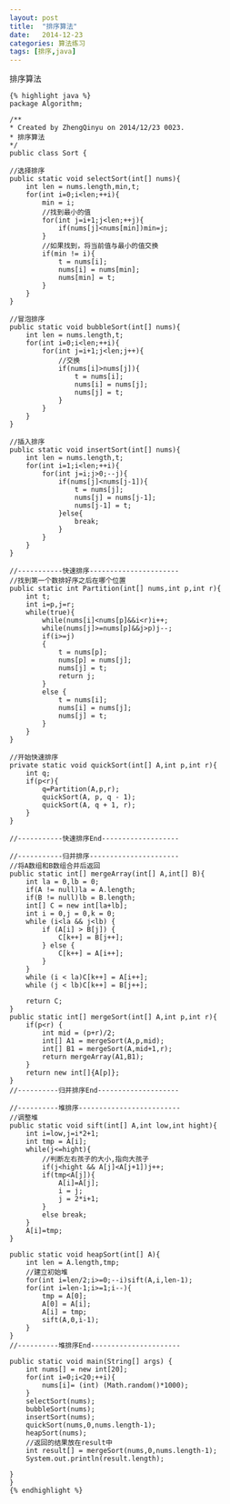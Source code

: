 ```yaml
---
layout: post
title:  "排序算法"
date:   2014-12-23
categories: 算法练习
tags: [排序,java]
---
```

排序算法
<!-- 使用“highlight java linenos”时，显示行数-->

<!-- more -->
	{% highlight java %}
    package Algorithm;

	/**
 	* Created by ZhengQinyu on 2014/12/23 0023.
 	* 排序算法
 	*/
	public class Sort {

    //选择排序
    public static void selectSort(int[] nums){
        int len = nums.length,min,t;
        for(int i=0;i<len;++i){
            min = i;
            //找到最小的值
            for(int j=i+1;j<len;++j){
                if(nums[j]<nums[min])min=j;
            }
            //如果找到，将当前值与最小的值交换
            if(min != i){
                t = nums[i];
                nums[i] = nums[min];
                nums[min] = t;
            }
        }
    }

    //冒泡排序
    public static void bubbleSort(int[] nums){
        int len = nums.length,t;
        for(int i=0;i<len;++i){
            for(int j=i+1;j<len;j++){
                //交换
                if(nums[i]>nums[j]){
                    t = nums[i];
                    nums[i] = nums[j];
                    nums[j] = t;
                }
            }
        }
    }

    //插入排序
    public static void insertSort(int[] nums){
        int len = nums.length,t;
        for(int i=1;i<len;++i){
            for(int j=i;j>0;--j){
                if(nums[j]<nums[j-1]){
                    t = nums[j];
                    nums[j] = nums[j-1];
                    nums[j-1] = t;
                }else{
                    break;
                }
            }
        }
    }

    //-----------快速排序----------------------
    //找到第一个数排好序之后在哪个位置
    public static int Partition(int[] nums,int p,int r){
        int t;
        int i=p,j=r;
        while(true){
            while(nums[i]<nums[p]&&i<r)i++;
            while(nums[j]>=nums[p]&&j>p)j--;
            if(i>=j)
            {
                t = nums[p];
                nums[p] = nums[j];
                nums[j] = t;
                return j;
            }
            else {
                t = nums[i];
                nums[i] = nums[j];
                nums[j] = t;
            }
        }
    }

    //开始快速排序
    private static void quickSort(int[] A,int p,int r){
        int q;
        if(p<r){
            q=Partition(A,p,r);
            quickSort(A, p, q - 1);
            quickSort(A, q + 1, r);
        }
    }

    //-----------快速排序End-------------------

    //-----------归并排序----------------------
    //将A数组和B数组合并后返回
    public static int[] mergeArray(int[] A,int[] B){
        int la = 0,lb = 0;
        if(A != null)la = A.length;
        if(B != null)lb = B.length;
        int[] C = new int[la+lb];
        int i = 0,j = 0,k = 0;
        while (i<la && j<lb) {
            if (A[i] > B[j]) {
                C[k++] = B[j++];
            } else {
                C[k++] = A[i++];
            }
        }
        while (i < la)C[k++] = A[i++];
        while (j < lb)C[k++] = B[j++];

        return C;
    }
    public static int[] mergeSort(int[] A,int p,int r){
        if(p<r) {
            int mid = (p+r)/2;
            int[] A1 = mergeSort(A,p,mid);
            int[] B1 = mergeSort(A,mid+1,r);
            return mergeArray(A1,B1);
        }
        return new int[]{A[p]};
    }
    //----------归并排序End--------------------

	//----------堆排序-------------------------
    //调整堆
    public static void sift(int[] A,int low,int hight){
        int i=low,j=i*2+1;
        int tmp = A[i];
        while(j<=hight){
            //判断左右孩子的大小,指向大孩子
            if(j<hight && A[j]<A[j+1])j++;
            if(tmp<A[j]){
                A[i]=A[j];
                i = j;
                j = 2*i+1;
            }
            else break;
        }
        A[i]=tmp;
    }

    public static void heapSort(int[] A){
        int len = A.length,tmp;
        //建立初始堆
        for(int i=len/2;i>=0;--i)sift(A,i,len-1);
        for(int i=len-1;i>=1;i--){
            tmp = A[0];
            A[0] = A[i];
            A[i] = tmp;
            sift(A,0,i-1);
        }
    }
    //----------堆排序End----------------------

    public static void main(String[] args) {
        int nums[] = new int[20];
        for(int i=0;i<20;++i){
            nums[i]= (int) (Math.random()*1000);
        }
        selectSort(nums);
        bubbleSort(nums);
        insertSort(nums);
        quickSort(nums,0,nums.length-1);
        heapSort(nums);
        //返回的结果放在result中
        int result[] = mergeSort(nums,0,nums.length-1);
        System.out.println(result.length);

    }
	}
	{% endhighlight %}



